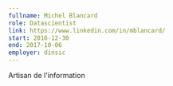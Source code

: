 ```yaml
---
fullname: Michel Blancard
role: Datascientist
link: https://www.linkedin.com/in/mblancard/
start: 2016-12-30
end: 2017-10-06
employer: dinsic
---
```


Artisan de l'information
